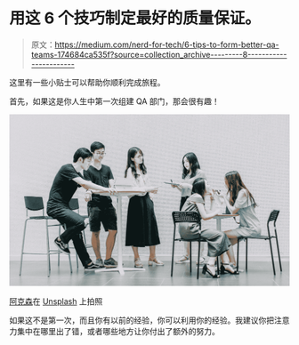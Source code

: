 # 用这 6 个技巧制定最好的质量保证。

> 原文：<https://medium.com/nerd-for-tech/6-tips-to-form-better-qa-teams-174684ca535f?source=collection_archive---------8----------------------->

这里有一些小贴士可以帮助你顺利完成旅程。

首先，如果这是你人生中第一次组建 QA 部门，那会很有趣！

![](img/2c09ecef1822cb216f1dc32a1c6878f8.png)

[阿克森](https://unsplash.com/@akson?utm_source=medium&utm_medium=referral)在 [Unsplash](https://unsplash.com?utm_source=medium&utm_medium=referral) 上拍照

如果这不是第一次，而且你有以前的经验，你可以利用你的经验。我建议你把注意力集中在哪里出了错，或者哪些地方让你付出了额外的努力。